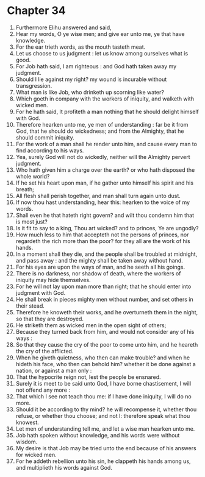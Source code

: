 # Chapter 34

1. Furthermore Elihu answered and said,
2. Hear my words, O ye wise men; and give ear unto me, ye that have knowledge.
3. For the ear trieth words, as the mouth tasteth meat.
4. Let us choose to us judgment : let us know among ourselves what is good.
5. For Job hath said, I am righteous : and God hath taken away my judgment.
6. Should I lie against my right? my wound is incurable without transgression.
7. What man is like Job, who drinketh up scorning like water?
8. Which goeth in company with the workers of iniquity, and walketh with wicked men.
9. For he hath said, It profiteth a man nothing that he should delight himself with God.
10. Therefore hearken unto me, ye men of understanding : far be it from God, that he should do wickedness; and from the Almighty, that he should commit iniquity.
11. For the work of a man shall he render unto him, and cause every man to find according to his ways.
12. Yea, surely God will not do wickedly, neither will the Almighty pervert judgment.
13. Who hath given him a charge over the earth? or who hath disposed the whole world?
14. If he set his heart upon man, if he gather unto himself his spirit and his breath;
15. All flesh shall perish together, and man shall turn again unto dust.
16. If now thou hast understanding, hear this: hearken to the voice of my words.
17. Shall even he that hateth right govern? and wilt thou condemn him that is most just?
18. Is it fit to say to a king, Thou art wicked? and to princes, Ye are ungodly?
19. How much less to him that accepteth not the persons of princes, nor regardeth the rich more than the poor? for they all are the work of his hands.
20. In a moment shall they die, and the people shall be troubled at midnight, and pass away : and the mighty shall be taken away without hand.
21. For his eyes are upon the ways of man, and he seeth all his goings.
22. There is no darkness, nor shadow of death, where the workers of iniquity may hide themselves.
23. For he will not lay upon man more than right; that he should enter into judgment with God.
24. He shall break in pieces mighty men without number, and set others in their stead.
25. Therefore he knoweth their works, and he overturneth them in the night, so that they are destroyed.
26. He striketh them as wicked men in the open sight of others;
27. Because they turned back from him, and would not consider any of his ways :
28. So that they cause the cry of the poor to come unto him, and he heareth the cry of the afflicted.
29. When he giveth quietness, who then can make trouble? and when he hideth his face, who then can behold him? whether it be done against a nation, or against a man only :
30. That the hypocrite reign not, lest the people be ensnared.
31. Surely it is meet to be said unto God, I have borne chastisement, I will not offend any more :
32. That which I see not teach thou me: if I have done iniquity, I will do no more.
33. Should it be according to thy mind? he will recompense it, whether thou refuse, or whether thou choose; and not I: therefore speak what thou knowest.
34. Let men of understanding tell me, and let a wise man hearken unto me.
35. Job hath spoken without knowledge, and his words were without wisdom.
36. My desire is that Job may be tried unto the end because of his answers for wicked men.
37. For he addeth rebellion unto his sin, he clappeth his hands among us, and multiplieth his words against God.

